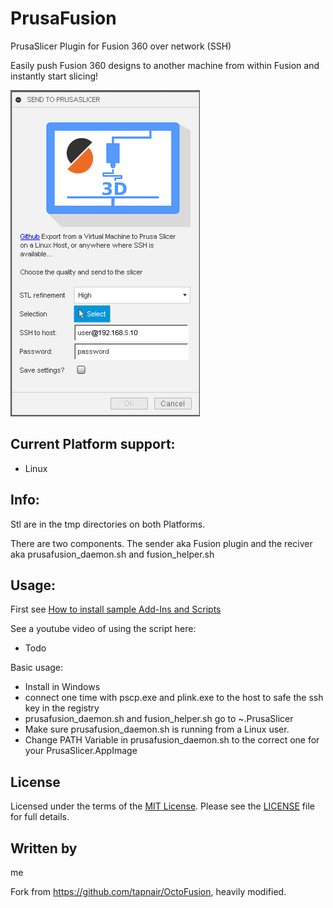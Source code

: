 # PrusaFusion
PrusaSlicer Plugin for Fusion 360 over network (SSH)

Easily push Fusion 360 designs to another machine from within Fusion and instantly start slicing!

![PrusaFusion Cover](./Resources/PrusaFusion_Cover.png)

## Current Platform support:
- Linux

## Info:

Stl are in the tmp directories on both Platforms.

There are two components. The sender aka Fusion plugin and the reciver aka prusafusion_daemon.sh and fusion_helper.sh

## Usage:
First see [How to install sample Add-Ins and Scripts](https://rawgit.com/AutodeskFusion360/AutodeskFusion360.github.io/master/Installation.html)

See a youtube video of using the script here:
- Todo

Basic usage:
  * Install in Windows
  * connect one time with pscp.exe and plink.exe to the host to safe the ssh key in the registry
  * prusafusion_daemon.sh and fusion_helper.sh go to ~.PrusaSlicer
  * Make sure prusafusion_daemon.sh is running from a Linux user.
  * Change PATH Variable in prusafusion_daemon.sh to the correct one for your PrusaSlicer.AppImage

## License
Licensed under the terms of the [MIT License](http://opensource.org/licenses/MIT). Please see the [LICENSE](LICENSE) file for full details.

## Written by

me

Fork from https://github.com/tapnair/OctoFusion, heavily modified.
